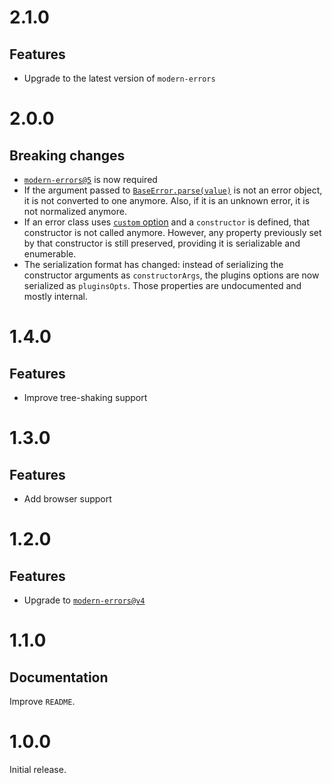 # 2.1.0

## Features

- Upgrade to the latest version of `modern-errors`

# 2.0.0

## Breaking changes

- [`modern-errors@5`](https://github.com/ehmicky/modern-errors/releases/tag/5.0.0)
  is now required
- If the argument passed to
  [`BaseError.parse(value)`](README.md#baseerrorparseerrorobject) is not an
  error object, it is not converted to one anymore. Also, if it is an unknown
  error, it is not normalized anymore.
- If an error class uses
  [`custom` option](https://github.com/ehmicky/modern-errors#-custom-logic) and
  a `constructor` is defined, that constructor is not called anymore. However,
  any property previously set by that constructor is still preserved, providing
  it is serializable and enumerable.
- The serialization format has changed: instead of serializing the constructor
  arguments as `constructorArgs`, the plugins options are now serialized as
  `pluginsOpts`. Those properties are undocumented and mostly internal.

# 1.4.0

## Features

- Improve tree-shaking support

# 1.3.0

## Features

- Add browser support

# 1.2.0

## Features

- Upgrade to
  [`modern-errors@v4`](https://github.com/ehmicky/modern-errors/releases/tag/4.0.0)

# 1.1.0

## Documentation

Improve `README`.

# 1.0.0

Initial release.

